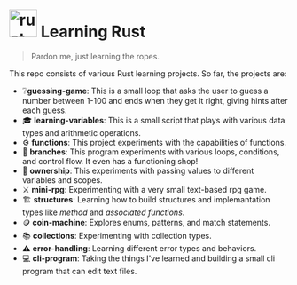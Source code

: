 # <img alt="rust-logo" src="https://www.rust-lang.org/static/images/rust-logo-blk.svg" height="50"> Learning Rust

> Pardon me, just learning the ropes.

This repo consists of various Rust learning projects. So far, the projects are:
- ❔**guessing-game**: This is a small loop that asks the user to guess a number between 1-100 and ends when they get it right, giving hints after each guess.
- 🎓 **learning-variables**: This is a small script that plays with various data types and arithmetic operations.
- ⚙️ **functions**: This project experiments with the capabilities of functions.
- 🌳 **branches**: This program experiments with various loops, conditions, and control flow. It even has a functioning shop!
- 📒 **ownership**: This experiments with passing values to different variables and scopes.
- ⚔️ **mini-rpg**: Experimenting with a very small text-based rpg game.
- 🏗️ **structures**: Learning how to build structures and implemantation types like *method* and *associated functions*.
- 🪙 **coin-machine**: Explores enums, patterns, and match statements.
- 📚 **collections**: Experimenting with collection types. 
- ⚠️ **error-handling**: Learning different error types and behaviors.
- 💻 **cli-program**: Taking the things I've learned and building a small cli program that can edit text files.